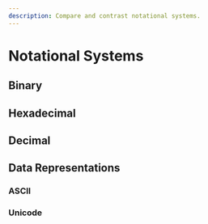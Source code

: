 ```yaml
---
description: Compare and contrast notational systems.
---
```


# Notational Systems

## Binary

## Hexadecimal

## Decimal

## Data Representations

### ASCII

### Unicode

